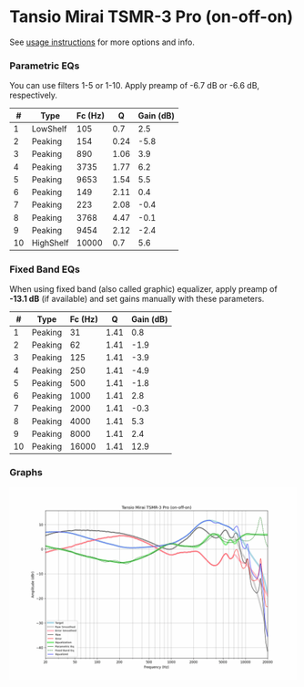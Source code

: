 # Tansio Mirai TSMR-3 Pro (on-off-on)
See [usage instructions](https://github.com/jaakkopasanen/AutoEq#usage) for more options and info.

### Parametric EQs
You can use filters 1-5 or 1-10. Apply preamp of -6.7 dB or -6.6 dB, respectively.

|   # | Type      |   Fc (Hz) |    Q |   Gain (dB) |
|-----|-----------|-----------|------|-------------|
|   1 | LowShelf  |       105 | 0.7  |         2.5 |
|   2 | Peaking   |       154 | 0.24 |        -5.8 |
|   3 | Peaking   |       890 | 1.06 |         3.9 |
|   4 | Peaking   |      3735 | 1.77 |         6.2 |
|   5 | Peaking   |      9653 | 1.54 |         5.5 |
|   6 | Peaking   |       149 | 2.11 |         0.4 |
|   7 | Peaking   |       223 | 2.08 |        -0.4 |
|   8 | Peaking   |      3768 | 4.47 |        -0.1 |
|   9 | Peaking   |      9454 | 2.12 |        -2.4 |
|  10 | HighShelf |     10000 | 0.7  |         5.6 |

### Fixed Band EQs
When using fixed band (also called graphic) equalizer, apply preamp of **-13.1 dB** (if available) and set gains manually with these parameters.

|   # | Type    |   Fc (Hz) |    Q |   Gain (dB) |
|-----|---------|-----------|------|-------------|
|   1 | Peaking |        31 | 1.41 |         0.8 |
|   2 | Peaking |        62 | 1.41 |        -1.9 |
|   3 | Peaking |       125 | 1.41 |        -3.9 |
|   4 | Peaking |       250 | 1.41 |        -4.9 |
|   5 | Peaking |       500 | 1.41 |        -1.8 |
|   6 | Peaking |      1000 | 1.41 |         2.8 |
|   7 | Peaking |      2000 | 1.41 |        -0.3 |
|   8 | Peaking |      4000 | 1.41 |         5.3 |
|   9 | Peaking |      8000 | 1.41 |         2.4 |
|  10 | Peaking |     16000 | 1.41 |        12.9 |

### Graphs
![](./Tansio%20Mirai%20TSMR-3%20Pro%20(on-off-on).png)
